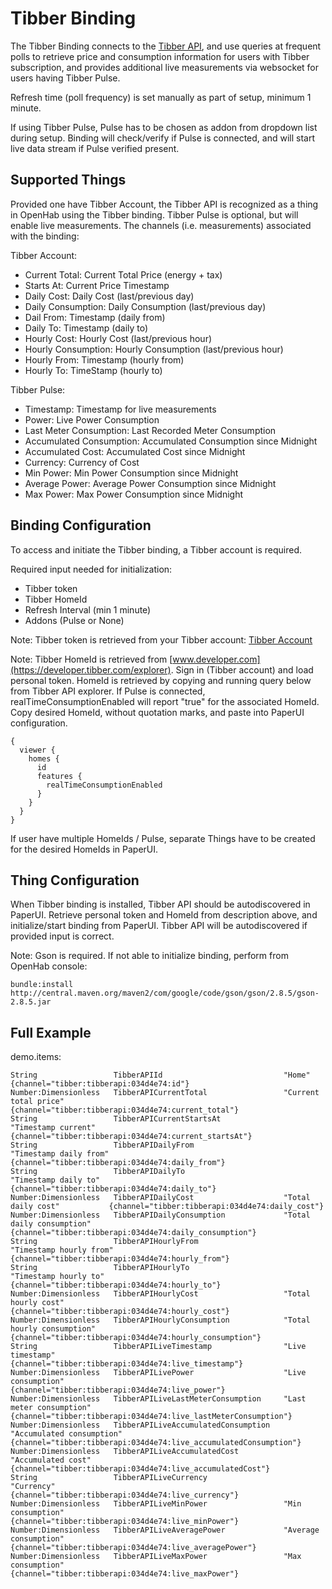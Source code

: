 # Tibber Binding

The Tibber Binding connects to the [Tibber API](https://developer.tibber.com), and use queries at frequent polls to retrieve price and consumption information for users with Tibber subscription, and provides additional live measurements via websocket for users having Tibber Pulse. 

Refresh time (poll frequency) is set manually as part of setup, minimum 1 minute.

If using Tibber Pulse, Pulse has to be chosen as addon from dropdown list during setup. Binding will check/verify if Pulse is connected, and will start live data stream if Pulse verified present. 

## Supported Things

Provided one have Tibber Account, the Tibber API is recognized as a thing in OpenHab using the Tibber binding. Tibber Pulse is optional, but will enable live measurements. The channels (i.e. measurements) associated with the binding: 

Tibber Account:

* Current Total:        Current Total Price (energy + tax)
* Starts At:            Current Price Timestamp
* Daily Cost:           Daily Cost (last/previous day)
* Daily Consumption:    Daily Consumption (last/previous day)
* Dail From:            Timestamp (daily from)
* Daily To:             Timestamp (daily to)
* Hourly Cost:          Hourly Cost (last/previous hour)
* Hourly Consumption:   Hourly Consumption (last/previous hour)
* Hourly From:          Timestamp (hourly from)
* Hourly To:            TimeStamp (hourly to)

Tibber Pulse:

* Timestamp:                Timestamp for live measurements
* Power:                    Live Power Consumption
* Last Meter Consumption:   Last Recorded Meter Consumption
* Accumulated Consumption:  Accumulated Consumption since Midnight
* Accumulated Cost:         Accumulated Cost since Midnight
* Currency:                 Currency of Cost
* Min Power:                Min Power Consumption since Midnight
* Average Power:            Average Power Consumption since Midnight
* Max Power:                Max Power Consumption since Midnight


## Binding Configuration

To access and initiate the Tibber binding, a Tibber account is required.

Required input needed for initialization:

* Tibber token
* Tibber HomeId
* Refresh Interval (min 1 minute)
* Addons (Pulse or None)

Note: Tibber token is retrieved from your Tibber account:
[Tibber Account](https://developer.tibber.com/settings/accesstoken)

Note: Tibber HomeId is retrieved from [www.developer.com](https://developer.tibber.com/explorer). Sign in (Tibber account) and load personal token. HomeId is retrieved by copying and running query below from Tibber API explorer. If Pulse is connected, realTimeConsumptionEnabled will report "true" for the associated HomeId. Copy desired HomeId, without quotation marks, and paste into PaperUI configuration.

```
{
  viewer {
    homes {
      id
      features {
        realTimeConsumptionEnabled
      }
    }
  }
}
```

If user have multiple HomeIds / Pulse, separate Things have to be created for the desired HomeIds in PaperUI.


## Thing Configuration

When Tibber binding is installed, Tibber API should be autodiscovered in PaperUI. Retrieve personal token and HomeId from description above, and initialize/start binding from PaperUI. Tibber API will be autodiscovered if provided input is correct.

Note: 
Gson is required. If not able to initialize binding, perform from OpenHab console:

```
bundle:install http://central.maven.org/maven2/com/google/code/gson/gson/2.8.5/gson-2.8.5.jar
```


## Full Example

demo.items:

```
String                 TibberAPIId                           "Home"                       {channel="tibber:tibberapi:034d4e74:id"}
Number:Dimensionless   TibberAPICurrentTotal                 "Current total price"        {channel="tibber:tibberapi:034d4e74:current_total"}
String                 TibberAPICurrentStartsAt              "Timestamp current"          {channel="tibber:tibberapi:034d4e74:current_startsAt"}
String                 TibberAPIDailyFrom                    "Timestamp daily from"       {channel="tibber:tibberapi:034d4e74:daily_from"}
String                 TibberAPIDailyTo                      "Timestamp daily to"         {channel="tibber:tibberapi:034d4e74:daily_to"}
Number:Dimensionless   TibberAPIDailyCost                    "Total daily cost"           {channel="tibber:tibberapi:034d4e74:daily_cost"}
Number:Dimensionless   TibberAPIDailyConsumption             "Total daily consumption"    {channel="tibber:tibberapi:034d4e74:daily_consumption"}
String                 TibberAPIHourlyFrom                   "Timestamp hourly from"      {channel="tibber:tibberapi:034d4e74:hourly_from"}
String                 TibberAPIHourlyTo                     "Timestamp hourly to"        {channel="tibber:tibberapi:034d4e74:hourly_to"}
Number:Dimensionless   TibberAPIHourlyCost                   "Total hourly cost"          {channel="tibber:tibberapi:034d4e74:hourly_cost"}
Number:Dimensionless   TibberAPIHourlyConsumption            "Total hourly consumption"   {channel="tibber:tibberapi:034d4e74:hourly_consumption"}
String                 TibberAPILiveTimestamp                "Live timestamp"             {channel="tibber:tibberapi:034d4e74:live_timestamp"}
Number:Dimensionless   TibberAPILivePower                    "Live consumption"           {channel="tibber:tibberapi:034d4e74:live_power"}
Number:Dimensionless   TibberAPILiveLastMeterConsumption     "Last meter consumption"     {channel="tibber:tibberapi:034d4e74:live_lastMeterConsumption"}
Number:Dimensionless   TibberAPILiveAccumulatedConsumption   "Accumulated consumption"    {channel="tibber:tibberapi:034d4e74:live_accumulatedConsumption"}
Number:Dimensionless   TibberAPILiveAccumulatedCost          "Accumulated cost"           {channel="tibber:tibberapi:034d4e74:live_accumulatedCost"}
String                 TibberAPILiveCurrency                 "Currency"                   {channel="tibber:tibberapi:034d4e74:live_currency"}
Number:Dimensionless   TibberAPILiveMinPower                 "Min consumption"            {channel="tibber:tibberapi:034d4e74:live_minPower"}
Number:Dimensionless   TibberAPILiveAveragePower             "Average consumption"        {channel="tibber:tibberapi:034d4e74:live_averagePower"}
Number:Dimensionless   TibberAPILiveMaxPower                 "Max consumption"            {channel="tibber:tibberapi:034d4e74:live_maxPower"}
```

